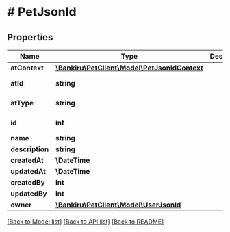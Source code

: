 # # PetJsonld

## Properties

Name | Type | Description | Notes
------------ | ------------- | ------------- | -------------
**atContext** | [**\Bankiru\PetClient\Model\PetJsonldContext**](PetJsonldContext.md) |  | [optional]
**atId** | **string** |  | [optional] [readonly]
**atType** | **string** |  | [optional] [readonly]
**id** | **int** |  | [optional] [readonly]
**name** | **string** |  |
**description** | **string** |  |
**createdAt** | **\DateTime** |  | [optional]
**updatedAt** | **\DateTime** |  | [optional]
**createdBy** | **int** |  | [optional]
**updatedBy** | **int** |  | [optional]
**owner** | [**\Bankiru\PetClient\Model\UserJsonld**](UserJsonld.md) |  | [optional]

[[Back to Model list]](../../README.md#models) [[Back to API list]](../../README.md#endpoints) [[Back to README]](../../README.md)
